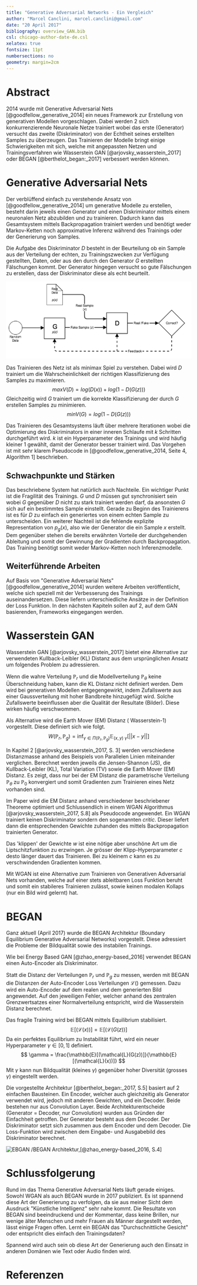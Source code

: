 ```yaml
---
title: "Generative Adversarial Networks - Ein Vergleich"
author: "Marcel Canclini, marcel.canclini@gmail.com"
date: "20 April 2017"
bibliography: overview_GAN.bib
csl: chicago-author-date-de.csl
xelatex: true
fontsize: 11pt
numbersections: no
geometry: margin=2cm
---
```


# Abstract
2014 wurde mit Generative Adversarial Nets [@goodfellow_generative_2014] ein neues Framework zur Erstellung von generativen Modellen vorgeschlagen. Dabei werden 2 sich konkurrenzierende Neuronale Netze trainiert wobei das erste (Generator) versucht das zweite (Diskriminator) von der Echtheit seines erstellten Samples zu überzeugen. Das Trainieren der Modelle bringt einige Schwierigkeiten mit sich, welche mit angepassten Netzen und Trainingsverfahren wie Wasserstein GAN [@arjovsky_wasserstein_2017] oder BEGAN [@berthelot_began:_2017] verbessert werden können.

# Generative Adversarial Nets
Der verblüffend einfach zu verstehende Ansatz von [@goodfellow_generative_2014] um generative Modelle zu erstellen, besteht darin jeweils einen Generator und einen Diskriminator mittels einem neuronalen Netz abzubilden und zu trainieren. Dadurch kann das Gesamtsystem mittels Backpropagation trainiert werden und benötigt weder Markov-Ketten noch approximative Inferenz während des Trainings oder der Generierung von Samples.

Die Aufgabe des Diskriminator $D$ besteht in der Beurteilung ob ein Sample aus der Verteilung der echten, zu Trainingszwecken zur Verfügung gestellten, Daten, oder aus den durch den Generator $G$ erstellten Fälschungen kommt.
Der Generator hingegen versucht so gute Fälschungen zu erstellen, dass der Diskriminator diese als echt beurteilt.

![Vereinfachte Architektur eines Generative Adversarial Nets][GAN_Architecture]

Das Trainieren des Netz ist als minimax Spiel zu verstehen. Dabei wird $D$ trainiert um die Wahrscheinlichkeit der richtigen Klassifizierung des Samples zu maximieren. 
$$max V(D) = log(D(x)) + log(1-D(G(z)))$$
Gleichzeitig wird $G$ trainiert um die korrekte Klassifizierung der durch $G$ erstellen Samples zu minimieren. 
$$min V(G) = log(1-D(G(z)))$$

Das Trainieren des Gesamtsystems läuft über mehrere Iterationen wobei die Optimierung des Diskriminators in einer inneren Schlaufe mit $k$ Schritten durchgeführt wird. $k$ ist ein Hyperparameter des Trainings und wird häufig kleiner 1 gewählt, damit der Generator besser trainiert wird. Das Vorgehen ist mit sehr klarem Pseudocode in [@goodfellow_generative_2014, Seite 4, Algorithm 1] beschrieben.

## Schwachpunkte und Stärken
Das beschriebene System hat natürlich auch Nachteile. Ein wichtiger Punkt ist die Fragilität des Trainings. $G$ und $D$ müssen gut synchronisiert sein wobei $G$ gegenüber $D$ nicht zu stark trainiert werden darf, da ansonsten $G$ sich auf ein bestimmtes Sample einstellt. Gerade zu Beginn des Trainierens ist es für $D$ zu einfach ein generiertes von einem echten Sample zu unterscheiden. 
Ein weiterer Nachteil ist die fehlende explizite Representation von $p_g(x)$, also wie der Generator die ein Sample $x$ erstellt.
Dem gegenüber stehen die bereits erwähnten Vorteile der durchgehenden Ableitung und somit der Gewinnung der Gradienten durch Backpropagation. Das Training benötigt somit weder Markov-Ketten noch Inferenzmodelle.

## Weiterführende Arbeiten
Auf Basis von "Generative Adversarial Nets" [@goodfellow_generative_2014] wurden weitere Arbeiten veröffentlicht, welche sich speziell mit der Verbesserung des Trainings auseinandersetzen. Diese liefern unterschiedliche Ansätze in der Definition der Loss Funktion.
In den nächsten Kapiteln sollen auf 2, auf dem GAN basierenden, Frameworks eingegangen werden.

# Wasserstein GAN
Wasserstein GAN [@arjovsky_wasserstein_2017] bietet eine Alternative zur verwendeten Kullback-Leibler (KL) Distanz aus dem ursprünglichen Ansatz um folgendes Problem zu adressieren.

Wenn die wahre Verteilung $\mathbb{P}_r$ und die Modellverteilung $\mathbb{P}_\theta$ keine Überschneidung haben, kann die KL Distanz nicht definiert werden. Dem wird bei generativen Modellen entgegengewirkt, indem Zufallswerte aus einer Gaussverteilung mit hoher Bandbreite hinzugefügt wird. Solche Zufallswerte beeinflussen aber die Qualität der Resultate (Bilder). Diese wirken häufig verschwommen.

Als Alternative wird die Earth Mover (EM) Distanz ( Wasserstein-1) vorgestellt. Diese definiert sich wie folgt.
$$
W(\mathbb{P}_r,\mathbb{P}_g) = \inf_{\gamma \in \Pi(\mathbb{P}_r,\mathbb{P}_g)} \mathbb{E}_{(x,y)~\gamma} [ ||x - y|| ]
$$

In Kapitel 2 [@arjovsky_wasserstein_2017, S. 3] werden verschiedene Distanzmasse anhand des Beispiels von Parallelen Linien miteinander verglichen. Berechnet werden jeweils die Jensen-Shannon (JS), die Kullback-Leibler (KL), Total Variation (TV) sowie die Earth Mover (EM) Distanz. Es zeigt, dass nur bei der EM Distanz die parametrische Verteilung $\mathbb{P}_\theta$ zu $\mathbb{P}_0$ konvergiert und somit Gradienten zum Trainieren eines Netz vorhanden sind.

Im Paper wird die EM Distanz anhand verschiedener beschriebener Theoreme optimiert und Schlussendlich in einem WGAN Algorithmus [@arjovsky_wasserstein_2017, S.8] als Pseudocode angewendet. Ein WGAN trainiert keinen Diskriminator sondern den sogenannten _critic_. Dieser liefert dann die entsprechenden Gewichte zuhanden des mittels Backpropagation trainierten Generator.

Das 'klippen' der Gewichte $w$ ist eine nötige aber unschöne Art um die Liptschitzfunktion zu erzwingen. Je grösser der Klipp-Hyperparameter $c$  desto länger dauert das Trainieren. Bei zu kleinem $c$ kann es zu verschwindenden Gradienten kommen.

Mit WGAN ist eine Alternative zum Trainieren von Generativen Adversarial Nets vorhanden, welche auf einer stets ableitbaren Loss Funktion beruht und somit ein stabileres Trainieren zulässt, sowie keinen modalen Kollaps (nur ein Bild wird gelernt) hat.

# BEGAN
Ganz aktuell (April 2017) wurde die BEGAN Architektur (Boundary Equilibrium Generative Adversarial Networks) vorgestellt.
Diese adressiert die Probleme der Bildqualität sowie des instabilen Trainings.

Wie bei Energy Based GAN [@zhao_energy-based_2016] verwendet BEGAN einen Auto-Encoder als Diskriminator.

Statt die Distanz der Verteilungen $\mathbb{P}_r$ und $\mathbb{P}_g$ zu messen, werden mit BEGAN die Distanzen der Auto-Encoder Loss Verteilungen $\mathcal{L}()$ gemessen. Dazu wird ein Auto-Encoder auf dem realen und dem generierten Bild angewendet. Auf den jeweiligen Fehler, welcher anhand des zentralen Grenzwertsatzes einer Normalverteilung entspricht, wird die Wasserstein Distanz berechnet.

Das fragile Training wird bei BEGAN mittels Equilibrium stabilisiert.
$$
\mathbb{E}[(\mathcal{L}(x))] = \mathbb{E}[(\mathcal{L}(G(z))]
$$
Da ein perfektes Equilibrium zu Instabilität führt, wird ein neuer Hyperparameter $\gamma \in [0,1]$ definiert.
$$
\gamma = \frac{\mathbb{E}[(\mathcal{L}(G(z))]}{\mathbb{E}[(\mathcal{L}(x))]}
$$
Mit $\gamma$ kann nun Bildqualität (kleines $\gamma$) gegenüber hoher Diversität (grosses $\gamma$) eingestellt werden.

Die vorgestellte Architektur [@berthelot_began:_2017, S.5] basiert auf 2 einfachen Bausteinen. Ein Encoder, welcher auch gleichzeitig als Generator verwendet wird, jedoch mit anderen Gewichten, und ein Decoder. Beide bestehen nur aus Convolution Layer. Beide Architekturentscheide (Generator = Decoder, nur Convolution) wurden aus Gründen der Einfachheit getroffen.
Der Generator besteht aus dem Decoder. Der Diskriminator setzt sich zusammen aus dem Encoder und dem Decoder. Die Loss-Funktion wird zwischen dem Eingabe- und Ausgabebild des Diskriminator berechnet.

![EBGAN /BEGAN Architektur,[@zhao_energy-based_2016, S.4]][EBGAN_Architecture]

# Schlussfolgerung
Rund im das Thema Generative Adversarial Nets läuft gerade einiges. Sowohl WGAN als auch BEGAN wurde in 2017 publiziert. Es ist spannend diese Art der Generierung zu verfolgen, da sie aus meiner Sicht dem Ausdruck "Künstliche Intelligenz" sehr nahe kommt. Die Resultate von BEGAN sind beeindruckend und der Kommentar, dass keine Brillen, nur wenige älter Menschen und mehr Frauen als Männer dargestellt werden, lässt einige Fragen offen. Lernt ein BEGAN das "Durchschnittliche Gesicht" oder entspricht dies einfach den Trainingsdaten?

Spannend wird auch sein ob diese Art der Generierung auch den Einsatz in anderen Domänen wie Text oder Audio finden wird.

# Referenzen

[GAN_Architecture]: images/GAN_Architektur.png "Vereinfachte Architektur eines Generative Adversarial Nets"

[EBGAN_Architecture]: images/ebgan_schema.png "EBGAN /BEGAN Architektur [@zhao_energy-based_2016, S.4]"
